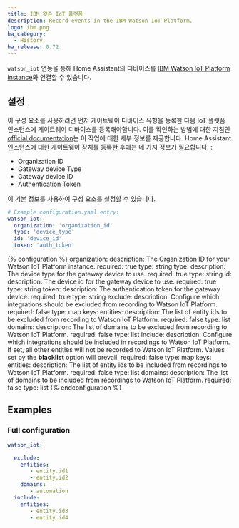 ```yaml
---
title: IBM 왓슨 IoT 플랫폼
description: Record events in the IBM Watson IoT Platform.
logo: ibm.png
ha_category:
  - History
ha_release: 0.72
---
```


`watson_iot` 연동을 통해 Home Assistant의 디바이스를 [IBM Watson IoT Platform instance](https://www.ibm.com/us-en/marketplace/internet-of-things-cloud)와 연결할 수 있습니다.

## 설정

이 구성 요소를 사용하려면 먼저 게이트웨이 디바이스 유형을 등록한 다음 IoT 플랫폼 인스턴스에 게이트웨이 디바이스를 등록해야합니다. 이를 확인하는 방법에 대한 지침인 [official documentation](https://cloud.ibm.com/docs/services/IoT?topic=iot-platform-getting-started#IoT_connectGateway)는 이 작업에 대한 세부 정보를 제공합니다. Home Assistant 인스턴스에 대한 게이트웨이 장치를 등록한 후에는 네 가지 정보가 필요합니다. :

- Organization ID
- Gateway device Type
- Gateway device ID
- Authentication Token

이 기본 정보를 사용하여 구성 요소를 설정할 수 있습니다.

```yaml
# Example configuration.yaml entry:
watson_iot:
  organization: 'organization_id'
  type: 'device_type'
  id: 'device_id'
  token: 'auth_token'
```

{% configuration %}
organization:
  description: The Organization ID for your Watson IoT Platform instance.
  required: true
  type: string
type:
  description: The device type for the gateway device to use.
  required: true
  type: string
id:
  description: The device id for the gateway device to use.
  required: true
  type: string
token:
  description: The authentication token for the gateway device.
  required: true
  type: string
exclude:
  description: Configure which integrations should be excluded from recording to Watson IoT Platform.
  required: false
  type: map
  keys:
    entities:
      description: The list of entity ids to be excluded from recording to Watson IoT Platform.
      required: false
      type: list
    domains:
      description: The list of domains to be excluded from recording to Watson IoT Platform.
      required: false
      type: list
include:
  description: Configure which integrations should be included in recordings to Watson IoT Platform. If set, all other entities will not be recorded to Watson IoT Platform. Values set by the **blacklist** option will prevail.
  required: false
  type: map
  keys:
    entities:
      description: The list of entity ids to be included from recordings to Watson IoT Platform.
      required: false
      type: list
    domains:
      description: The list of domains to be included from recordings to Watson IoT Platform.
      required: false
      type: list
{% endconfiguration %}

## Examples

### Full configuration

```yaml
watson_iot:

  exclude:
    entities:
       - entity.id1
       - entity.id2
    domains:
       - automation
  include:
    entities:
       - entity.id3
       - entity.id4
```
